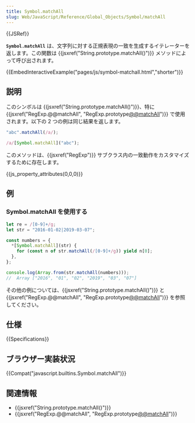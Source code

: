 ```yaml
---
title: Symbol.matchAll
slug: Web/JavaScript/Reference/Global_Objects/Symbol/matchAll
---
```


{{JSRef}}

**`Symbol.matchAll`** は、文字列に対する正規表現の一致を生成するイテレーターを返します。この関数は {{jsxref("String.prototype.matchAll()")}} メソッドによって呼び出されます。

{{EmbedInteractiveExample("pages/js/symbol-matchall.html","shorter")}}

## 説明

このシンボルは {{jsxref("String.prototype.matchAll()")}}、特に {{jsxref("RegExp.@@matchAll", "RegExp.prototype[@@matchAll]()")}} で使用されます。以下の 2 つの例は同じ結果を返します。

```js
"abc".matchAll(/a/);

/a/[Symbol.matchAll]("abc");
```

このメソッドは、{{jsxref("RegExp")}} サブクラス内の一致動作をカスタマイズするために存在します。

{{js_property_attributes(0,0,0)}}

## 例

### Symbol.matchAll を使用する

```js
let re = /[0-9]+/g;
let str = "2016-01-02|2019-03-07";

const numbers = {
  *[Symbol.matchAll](str) {
    for (const n of str.matchAll(/[0-9]+/g)) yield n[0];
  },
};

console.log(Array.from(str.matchAll(numbers)));
//  Array ["2016", "01", "02", "2019", "03", "07"]
```

その他の例については、{{jsxref("String.prototype.matchAll()")}} と {{jsxref("RegExp.@@matchAll", "RegExp.prototype[@@matchAll]()")}} を参照してください。

## 仕様

{{Specifications}}

## ブラウザー実装状況

{{Compat("javascript.builtins.Symbol.matchAll")}}

## 関連情報

- {{jsxref("String.prototype.matchAll()")}}
- {{jsxref("RegExp.@@matchAll", "RegExp.prototype[@@matchAll]()")}}
